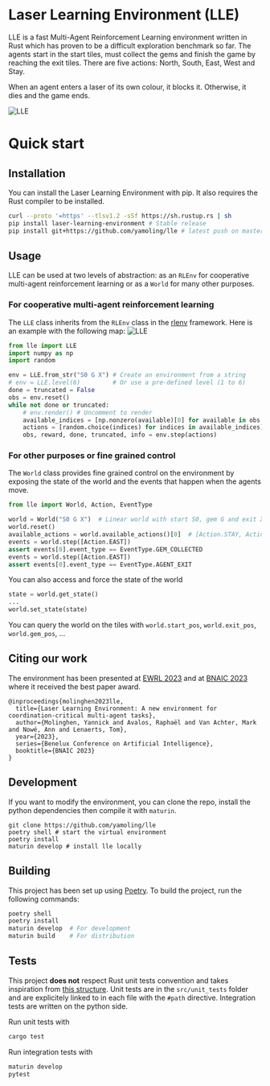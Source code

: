 # Laser Learning Environment (LLE)
LLE is a fast Multi-Agent Reinforcement Learning environment written in Rust which has proven to be a difficult exploration benchmark so far. The agents start in the start tiles, must collect the gems and finish the game by reaching the exit tiles. There are five actions: North, South, East, West and Stay. 

When an agent enters a laser of its own colour, it blocks it. Otherwise, it dies and the game ends.

![LLE](docs/lvl6-annotated.png)

# Quick start
## Installation
You can install the Laser Learning Environment with pip. It also requires the Rust compiler to be installed.
```bash
curl --proto '=https' --tlsv1.2 -sSf https://sh.rustup.rs | sh
pip install laser-learning-environment # Stable release
pip install git+https://github.com/yamoling/lle # latest push on master
```

## Usage
LLE can be used at two levels of abstraction: as an `RLEnv` for cooperative multi-agent reinforcement learning or as a `World` for many other purposes.
### For cooperative multi-agent reinforcement learning
The `LLE` class inherits from the `RLEnv` class in the [rlenv](https://github.com/yamoling/rlenv) framework. Here is an example with the following map: ![LLE](docs/3x1.png)


```python
from lle import LLE
import numpy as np
import random

env = LLE.from_str("S0 G X") # Create an environment from a string
# env = LLE.level(6)         # Or use a pre-defined level (1 to 6)
done = truncated = False
obs = env.reset()
while not done or truncated:
    # env.render() # Uncomment to render
    available_indices = [np.nonzero(available)[0] for available in obs.available_actions]
    actions = [random.choice(indices) for indices in available_indices]
    obs, reward, done, truncated, info = env.step(actions)
```


### For other purposes or fine grained control
The `World` class provides fine grained control on the environment by exposing the state of the world and the events that happen when the agents move.

```python
from lle import World, Action, EventType

world = World("S0 G X")  # Linear world with start S0, gem G and exit X
world.reset()
available_actions = world.available_actions()[0]  # [Action.STAY, Action.EAST]
events = world.step([Action.EAST])
assert events[0].event_type == EventType.GEM_COLLECTED
events = world.step([Action.EAST])
assert events[0].event_type == EventType.AGENT_EXIT
```

You can also access and force the state of the world
```python
state = world.get_state()
...
world.set_state(state)
```

You can query the world on the tiles with `world.start_pos`, `world.exit_pos`, `world.gem_pos`, ...




## Citing our work
The environment has been presented at [EWRL 2023](https://openreview.net/pdf?id=IPfdjr4rIs) and at [BNAIC 2023](https://bnaic2023.tudelft.nl/static/media/BNAICBENELEARN_2023_paper_124.c9f5d29e757e5ee27c44.pdf) where it received the best paper award.

```
@inproceedings{molinghen2023lle,
  title={Laser Learning Environment: A new environment for coordination-critical multi-agent tasks},
  author={Molinghen, Yannick and Avalos, Raphaël and Van Achter, Mark and Nowé, Ann and Lenaerts, Tom},
  year={2023},
  series={Benelux Conference on Artificial Intelligence},
  booktitle={BNAIC 2023}
}
```

## Development
If you want to modify the environment, you can clone the repo, install the python dependencies then compile it with `maturin`.
```
git clone https://github.com/yamoling/lle
poetry shell # start the virtual environment
poetry install
maturin develop # install lle locally
```


## Building
This project has been set up using [Poetry](https://python-poetry.org/). To build the project, run the following commands:
```bash
poetry shell
poetry install
maturin develop  # For development
maturin build    # For distribution
```

## Tests
This project **does not** respect Rust unit tests convention and takes inspiration from [this structure](http://xion.io/post/code/rust-unit-test-placement.html). Unit tests are in the `src/unit_tests` folder and are explicitely linked to in each file with the `#path` directive. 
Integration tests are written on the python side.

Run unit tests with 
```bash
cargo test
```

Run integration tests with
```bash
maturin develop
pytest
```
